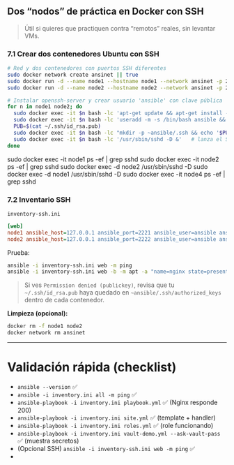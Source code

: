 
## **Dos “nodos” de práctica en Docker con SSH**

> Útil si quieres que practiquen contra “remotos” reales, sin levantar VMs.

### 7.1 Crear dos contenedores Ubuntu con SSH

```bash
# Red y dos contenedores con puertos SSH diferentes
sudo docker network create ansinet || true
sudo docker run -d --name node1 --hostname node1 --network ansinet -p 2221:22 ubuntu:22.04 sleep infinity
sudo docker run -d --name node2 --hostname node2 --network ansinet -p 2222:22 ubuntu:22.04 sleep infinity

# Instalar openssh-server y crear usuario 'ansible' con clave pública
for n in node1 node2; do
  sudo docker exec -it $n bash -lc 'apt-get update && apt-get install -y openssh-server sudo && mkdir -p /run/sshd'
  sudo docker exec -it $n bash -lc 'useradd -m -s /bin/bash ansible && echo "ansible ALL=(ALL) NOPASSWD:ALL" > /etc/sudoers.d/ansible'
  PUB=$(cat ~/.ssh/id_rsa.pub)
  sudo docker exec -it $n bash -lc "mkdir -p ~ansible/.ssh && echo '$PUB' > ~ansible/.ssh/authorized_keys && chown -R ansible:ansible ~ansible/.ssh && chmod 600 ~ansible/.ssh/authorized_keys"
  sudo docker exec -it $n bash -lc '/usr/sbin/sshd -D &'   # lanza el SSHD
done

```



sudo docker exec -it node1 ps -ef | grep sshd
sudo docker exec -it node2 ps -ef | grep sshd
sudo docker exec -d node2 /usr/sbin/sshd -D
sudo docker exec -d node1 /usr/sbin/sshd -D
sudo docker exec -it node4 ps -ef | grep sshd



### 7.2 Inventario SSH

`inventory-ssh.ini`

```ini
[web]
node1 ansible_host=127.0.0.1 ansible_port=2221 ansible_user=ansible ansible_ssh_private_key_file=~/.ssh/id_rsa
node2 ansible_host=127.0.0.1 ansible_port=2222 ansible_user=ansible ansible_ssh_private_key_file=~/.ssh/id_rsa
```

Prueba:

```bash
ansible -i inventory-ssh.ini web -m ping
ansible -i inventory-ssh.ini web -b -m apt -a "name=nginx state=present update_cache=yes"
```

> Si ves `Permission denied (publickey)`, revisa que tu `~/.ssh/id_rsa.pub` haya quedado en `~ansible/.ssh/authorized_keys` dentro de cada contenedor.

**Limpieza (opcional):**

```bash
docker rm -f node1 node2
docker network rm ansinet
```

---

# Validación rápida (checklist)

- `ansible --version` ✅
- `ansible -i inventory.ini all -m ping` ✅
- `ansible-playbook -i inventory.ini playbook.yml` ✅ (Nginx responde 200)
- `ansible-playbook -i inventory.ini site.yml` ✅ (template + handler)
- `ansible-playbook -i inventory.ini roles.yml` ✅ (role funcionando)
- `ansible-playbook -i inventory.ini vault-demo.yml --ask-vault-pass` ✅ (muestra secretos)
- (Opcional SSH) `ansible -i inventory-ssh.ini web -m ping` ✅
- 